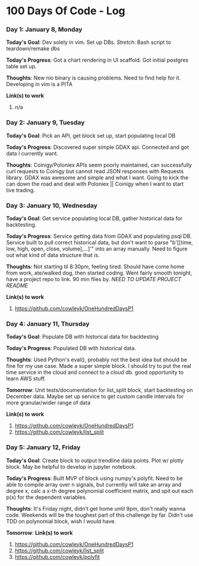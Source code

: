 # 100 Days Of Code - Log

### Day 1: January 8, Monday

**Today's Goal**: Dev solely in vim. Set up DBs. *Stretch*: Bash script to teardown/remake dbs

**Today's Progress**: Got a chart rendering in UI scaffold. Got initial postgres table set up.

**Thoughts**: New nio binary is causing problems. Need to find help for it. 
Developing in vim is a PITA

**Link(s) to work**
1. n/a

### Day 2: January 9, Tuesday

**Today's Goal**: Pick an API, get block set up, start populating local DB

**Today's Progress**: Discovered super simple GDAX api. Connected and got data I currently want.
 
**Thoughts**: Coinigy/Poloniex APIs seem poorly maintained, 
can successfully curl requests to Coinigy but cannot read JSON responses with Requests library. 
GDAX was awesome and simple and what I want. Going to kick the can down the road and deal with Poloniex || Coinigy 
when I want to start live trading.

### Day 3: January 10, Wednesday

**Today's Goal**: Get service populating local DB, gather historical data for backtesting.
 
**Today's Progress**: Service getting data from GDAX and populating psql DB. Service built to 
pull correct historical data, but don't want to parse "b'[[time, low, high, open, close, volume],...]'"
into an array manually.  Need to figure out what kind of data structure that is.
 
**Thoughts**:  Not starting til 8:30pm, feeling tired.  Should have come home from work, 
ate/walked dog, then started coding.  Went fairly smooth tonight, have a project repo to link. 
90 min flies by. *NEED TO UPDATE PROJECT README*

**Link(s) to work**
1. https://github.com/cowleyk/OneHundredDaysP1

### Day 4: January 11, Thursday

**Today's Goal**: Populate DB with historical data for backtesting

**Today's Progress**: Populated DB with historical data.

**Thoughts**: Used Python's eval(), probably not the best idea but should be fine for my use case. 
Made a super simple block.  I should try to put the real time service in the cloud 
and connect to a cloud db. good opportunity to learn AWS stuff.

**Tomorrow**: Unit tests/documentation for list_split block, start backtesting on December
data.  Maybe set up service to get custom candle intervals for more granular/wider range of data 

**Link(s) to work**
1. https://github.com/cowleyk/OneHundredDaysP1
2. https://github.com/cowleyk/list_split

### Day 5: January 12, Friday

**Today's Goal**: Create block to output trendline data points. Plot w/ plotly block. 
May be helpful to develop in jupyter notebook.

**Today's Progress**: Built MVP of block using numpy's polyfit. Need to be able to compile
array over n signals, but currently will take an array and degree x, calc a x-th degree
polynomial coefficient matrix, and spit out each p(x) for the dependent variables.

**Thoughts**: It's Friday night, didn't get home until 9pm, don't really wanna code. 
Weekends will be the toughest part of this challenge by far.  Didn't use TDD on polynomial
block, wish I would have.

**Tomorrow**:
**Link(s) to work**
1. https://github.com/cowleyk/OneHundredDaysP1
2. https://github.com/cowleyk/list_split
3. https://github.com/cowleyk/polyfit

